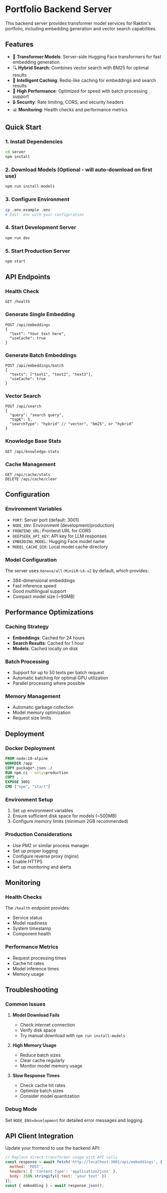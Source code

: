 # Portfolio Backend Server

This backend server provides transformer model services for Raktim's portfolio, including embedding generation and vector search capabilities.

## Features

- 🤖 **Transformer Models**: Server-side Hugging Face transformers for fast embedding generation
- 🔍 **Hybrid Search**: Combines vector search with BM25 for optimal results
- 💾 **Intelligent Caching**: Redis-like caching for embeddings and search results
- 🚀 **High Performance**: Optimized for speed with batch processing support
- 🔒 **Security**: Rate limiting, CORS, and security headers
- 📊 **Monitoring**: Health checks and performance metrics

## Quick Start

### 1. Install Dependencies
```bash
cd server
npm install
```

### 2. Download Models (Optional - will auto-download on first use)
```bash
npm run install-models
```

### 3. Configure Environment
```bash
cp .env.example .env
# Edit .env with your configuration
```

### 4. Start Development Server
```bash
npm run dev
```

### 5. Start Production Server
```bash
npm start
```

## API Endpoints

### Health Check
```
GET /health
```

### Generate Single Embedding
```
POST /api/embeddings
{
  "text": "Your text here",
  "useCache": true
}
```

### Generate Batch Embeddings
```
POST /api/embeddings/batch
{
  "texts": ["text1", "text2", "text3"],
  "useCache": true
}
```

### Vector Search
```
POST /api/search
{
  "query": "search query",
  "topK": 5,
  "searchType": "hybrid" // "vector", "bm25", or "hybrid"
}
```

### Knowledge Base Stats
```
GET /api/knowledge-stats
```

### Cache Management
```
GET /api/cache/stats
DELETE /api/cache/clear
```

## Configuration

### Environment Variables

- `PORT`: Server port (default: 3001)
- `NODE_ENV`: Environment (development/production)
- `FRONTEND_URL`: Frontend URL for CORS
- `DEEPSEEK_API_KEY`: API key for LLM responses
- `EMBEDDING_MODEL`: Hugging Face model name
- `MODEL_CACHE_DIR`: Local model cache directory

### Model Configuration

The server uses `Xenova/all-MiniLM-L6-v2` by default, which provides:
- 384-dimensional embeddings
- Fast inference speed
- Good multilingual support
- Compact model size (~90MB)

## Performance Optimizations

### Caching Strategy
- **Embeddings**: Cached for 24 hours
- **Search Results**: Cached for 1 hour
- **Models**: Cached locally on disk

### Batch Processing
- Support for up to 50 texts per batch request
- Automatic batching for optimal GPU utilization
- Parallel processing where possible

### Memory Management
- Automatic garbage collection
- Model memory optimization
- Request size limits

## Deployment

### Docker Deployment
```dockerfile
FROM node:18-alpine
WORKDIR /app
COPY package*.json ./
RUN npm ci --only=production
COPY . .
EXPOSE 3001
CMD ["npm", "start"]
```

### Environment Setup
1. Set up environment variables
2. Ensure sufficient disk space for models (~500MB)
3. Configure memory limits (minimum 2GB recommended)

### Production Considerations
- Use PM2 or similar process manager
- Set up proper logging
- Configure reverse proxy (nginx)
- Enable HTTPS
- Set up monitoring and alerts

## Monitoring

### Health Checks
The `/health` endpoint provides:
- Service status
- Model readiness
- System timestamp
- Component health

### Performance Metrics
- Request processing times
- Cache hit rates
- Model inference times
- Memory usage

## Troubleshooting

### Common Issues

1. **Model Download Fails**
   - Check internet connection
   - Verify disk space
   - Try manual download with `npm run install-models`

2. **High Memory Usage**
   - Reduce batch sizes
   - Clear cache regularly
   - Monitor model memory usage

3. **Slow Response Times**
   - Check cache hit rates
   - Optimize batch sizes
   - Consider model quantization

### Debug Mode
Set `NODE_ENV=development` for detailed error messages and logging.

## API Client Integration

Update your frontend to use the backend API:

```javascript
// Replace direct transformer usage with API calls
const response = await fetch('http://localhost:3001/api/embeddings', {
  method: 'POST',
  headers: { 'Content-Type': 'application/json' },
  body: JSON.stringify({ text: 'your text' })
});
const { embedding } = await response.json();
```